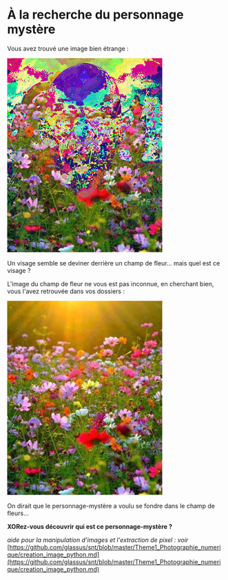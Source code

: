 # À la recherche du personnage mystère

Vous avez trouvé une image bien étrange :

![](data/mystere.bmp)

Un visage semble se deviner derrière un champ de fleur... mais quel est ce visage ?

L'image du champ de fleur ne vous est pas inconnue, en cherchant bien, vous l'avez retrouvée dans vos dossiers :

![](data/mask.jpg)


On dirait que le personnage-mystère a voulu se fondre dans le champ de fleurs...

**XORez-vous découvrir qui est ce personnage-mystère ?**


*aide pour la manipulation d'images et l'extraction de pixel : voir* 
[https://github.com/glassus/snt/blob/master/Theme1_Photographie_numerique/creation_image_python.md](https://github.com/glassus/snt/blob/master/Theme1_Photographie_numerique/creation_image_python.md)
